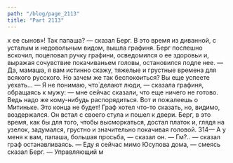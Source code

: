 ```yaml
---
path: "/blog/page_2113"
title: "Part 2113"
---
```


х ее сынов»! Так папаша? — сказал Берг.
В это время из диванной, с усталым и недовольным видом, вышла графиня. Берг поспешно вскочил, поцеловал ручку графини, осведомился о ее здоровьи и, выражая сочувствие покачиваньем головы, остановился подле нее.
— Да, мамаша, я вам истинно скажу, тяжелые и грустные времена для всякого русского. Но зачем же так беспокоиться? Вы еще успеете уехать...
— Я не понимаю, что̀ делают люди, — сказала графиня, обращаясь к мужу: — мне сейчас сказали, что еще ничего не готово. Ведь надо же кому-нибудь распорядиться. Вот и пожалеешь о Митиньке. Это конца не будет!
Граф хотел что-то сказать, но, видимо, воздержался. Он встал с своего стула и пошел к двери.
Берг, в это время, как бы для того, чтобы высморкаться, достал платок и, глядя на узелок, задумался, грустно и значительно покачивая головой.
314— A y меня к вам, папаша, большая просьба, — сказал он.
— Гм?.. — сказал граф останавливаясь.
— Еду я сейчас мимо Юсупова дома, — смеясь сказал Берг. — Управляющий м
